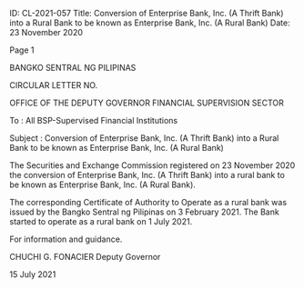 ID: CL-2021-057
Title: Conversion of Enterprise Bank, Inc. (A Thrift Bank) into a Rural Bank to be known as Enterprise Bank, Inc. (A Rural Bank)
Date: 23 November 2020

Page 1

BANGKO SENTRAL NG PILIPINAS

CIRCULAR LETTER NO.

OFFICE OF THE DEPUTY GOVERNOR FINANCIAL SUPERVISION SECTOR

To : All BSP-Supervised Financial Institutions

Subject : Conversion of Enterprise Bank, Inc. (A Thrift Bank) into a Rural Bank to be known as Enterprise Bank, Inc. (A Rural Bank)

The Securities and Exchange Commission registered on 23 November 2020 the conversion of Enterprise Bank, Inc. (A Thrift Bank) into a rural bank to be known as Enterprise Bank, Inc. (A Rural Bank).

The corresponding Certificate of Authority to Operate as a rural bank was issued by the Bangko Sentral ng Pilipinas on 3 February 2021. The Bank started to operate as a rural bank on 1 July 2021.

For information and guidance. 

CHUCHI G. FONACIER Deputy Governor

15 July 2021